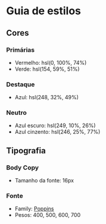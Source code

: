 # Guia de estilos

## Cores

### Primárias

- Vermelho: hsl(0, 100%, 74%) 
- Verde: hsl(154, 59%, 51%)

### Destaque

- Azul: hsl(248, 32%, 49%)

### Neutro

- Azul escuro: hsl(249, 10%, 26%) 
- Azul cinzento: hsl(246, 25%, 77%)

## Tipografia

### Body Copy

- Tamanho da fonte: 16px

### Fonte

- Family: [Poppins](https://fonts.google.com/specimen/Poppins)
- Pesos: 400, 500, 600, 700
